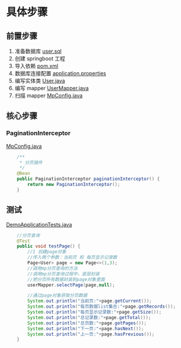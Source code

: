# 具体步骤

## 前置步骤

1. 准备数据库 [user.sql](data\user.sql) 
2. 创建 springboot 工程
3. 导入依赖 [pom.xml](code\pom.xml) 
4. 数据库连接配置 [application.properties](code\src\main\resources\application.properties) 
5. 编写实体类 [User.java](code\src\main\java\com\example\demo\entity\User.java) 
6. 编写 mapper  [UserMapper.java](code\src\main\java\com\example\demo\mapper\UserMapper.java) 
7. 扫描 mapper  [MpConfig.java](code\src\main\java\com\example\demo\config\MpConfig.java) 

## 核心步骤

### PaginationInterceptor

 [MpConfig.java](code\src\main\java\com\example\demo\config\MpConfig.java) 

```java
    /**
     * 分页插件
     */
    @Bean
    public PaginationInterceptor paginationInterceptor() {
        return new PaginationInterceptor();
    }
```

## 测试

 [DemoApplicationTests.java](code\src\test\java\com\example\demo\DemoApplicationTests.java) 

```java
    //分页查询
    @Test
    public void testPage() {
        //1 创建page对象
        //传入两个参数：当前页 和 每页显示记录数
        Page<User> page = new Page<>(1,3);
        //调用mp分页查询的方法
        //调用mp分页查询过程中，底层封装
        //把分页所有数据封装到page对象里面
        userMapper.selectPage(page,null);

        //通过page对象获取分页数据
        System.out.println("当前页:"+page.getCurrent());
        System.out.println("每页数据list集合:"+page.getRecords());
        System.out.println("每页显示记录数:"+page.getSize());
        System.out.println("总记录数:"+page.getTotal());
        System.out.println("总页数:"+page.getPages());
        System.out.println("下一页:"+page.hasNext());
        System.out.println("上一页:"+page.hasPrevious());
    }
```

